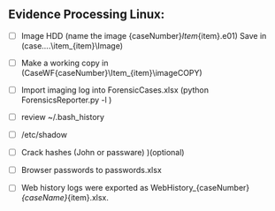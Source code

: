 

## **Evidence Processing Linux:**

- [ ] Image HDD (name the image {caseNumber}_Item_{item}.e01) Save in (case....\item_{item}\Image\)
- [ ] Make a working copy in  (CaseWF\{caseNumber}\Item_{item}\imageCOPY\)
- [ ] Import imaging log into ForensicCases.xlsx (python ForensicsReporter.py -l )
- [ ] review ~/.bash_history
- [ ] /etc/shadow
- [ ] Crack hashes (John or passware) )(optional)
- [ ] Browser passwords to passwords.xlsx
- [ ] Web history logs were exported as WebHistory_{caseNumber}_{caseName}_{item}.xlsx.


